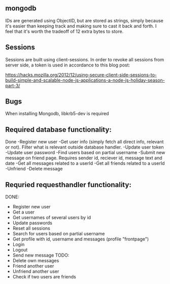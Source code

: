 mongodb
-------
IDs are generated using ObjectID, but are stored as strings, simply because it's easier than keeping track and making sure to cast it back and forth. I feel that it's worth the tradeoff of 12 extra bytes to store.

Sessions
---------
Sessions are built using client-sessions. In order to revoke all sessions from server side, a token is used in accordance to this blog post:

https://hacks.mozilla.org/2012/12/using-secure-client-side-sessions-to-build-simple-and-scalable-node-js-applications-a-node-js-holiday-season-part-3/

Bugs
----
When installing Mongodb, libkrb5-dev is required

Required database functionality:
--------------------------------
Done
-Register new user
-Get user info (simply fetch all direct info, relevant or not). Filter what is relevant outside database handler.
-Update user token
-Update user password
-Find users based on partial username
-Submit new message on friend page. Requires sender id, reciever id, message text and date
-Get all messages related to a userId
-Get all friends related to a userId
-Unfriend
-Delete message

Requried requesthandler functionality:
--------------------------------------
DONE:
- Register new user
- Get a user
- Get usernames of several users by id
- Update passwords
- Reset all sessions
- Search for users based on partial username
- Get profile with id, username and messages (profile "frontpage")
- Login
- Logout
- Send new message
TODO:
- Delete own messages
- Friend another user
- Unfriend another user
- Check if two users are friends
